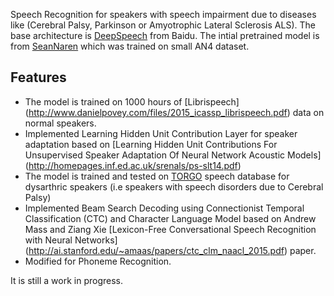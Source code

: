 Speech Recognition for speakers with speech impairment due to diseases like (Cerebral Palsy, Parkinson or Amyotrophic Lateral Sclerosis ALS). The base architecture is [DeepSpeech](http://arxiv.org/pdf/1512.02595v1.pdf) from Baidu. The intial pretrained model is from [SeanNaren](https://github.com/SeanNaren/deepspeech.torch.git) which was trained on small AN4 dataset. 

## Features
* The model is trained on 1000 hours of [Librispeech] (http://www.danielpovey.com/files/2015_icassp_librispeech.pdf) data on normal speakers.
* Implemented Learning Hidden Unit Contribution Layer for speaker adaptation based on [Learning Hidden Unit Contributions For Unsupervised Speaker Adaptation Of Neural Network Acoustic Models] (http://homepages.inf.ed.ac.uk/srenals/ps-slt14.pdf)
* The model is trained and tested on [TORGO](http://dl.acm.org/citation.cfm?id=2423820) speech database for dysarthric speakers (i.e speakers with speech disorders due to Cerebral Palsy) 
* Implemented Beam Search Decoding using Connectionist Temporal Classification (CTC) and Character Language Model based on Andrew Mass and Ziang Xie [Lexicon-Free Conversational Speech Recognition with Neural Networks] (http://ai.stanford.edu/~amaas/papers/ctc_clm_naacl_2015.pdf) paper.
* Modified for Phoneme Recognition.

It is still a work in progress.
